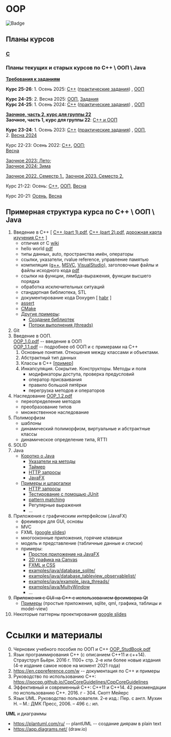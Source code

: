# OOP
![Badge](https://hitscounter.dev/api/hit?url=https%3A%2F%2Fgithub.com%2FVetrovSV%2FOOP&label=Visits&icon=github&color=%23198754)

## Планы курсов

### [C](C/readme.md)



### Планы текущих и старых курсов по С++ \ ООП \ Java
**[Требования к заданиям](https://github.com/VetrovSV/OOP/blob/master/criteria.md)**

**Курс 25-26**: 1. Осень 2025:  [C++](plans/2025_cpp.md) ([практические задания](https://github.com/VetrovSV/OOP/blob/master/plans/tasks_cpp.md)) , [ООП](plans/2025_oop_1.md)


**Курс 24-25**: 2. Весна 2025: [ООП](plans/2025_oop2.md), [Задания](Задания-II.md)\
**Курс 24-25**: 1. Осень 2024:  [C++](plans/2024_cpp.md) ([практические задания](https://github.com/VetrovSV/OOP/blob/master/plans/tasks_cpp.md)) , [ООП](plans/2024_oop_1.md)


**[Заочное, часть 2, курс для группы 22](plans/2024_fall_distance.md)**\
**Заочное, часть 1, курс для группы 22**: [С++ и ООП](plans/2024_spring_distance.md)



**Курс 23-24**: 1. Осень 2023:  [C++](plans/2023_cpp.md) ([практические задания](https://github.com/VetrovSV/OOP/blob/master/plans/tasks_cpp.md)) , [ООП](plans/2023_fall_oop.md),\
2. [Весна 2024](/plans/2024-spring.md)



Курс 22-23: Осень 2022:  [C++](https://github.com/VetrovSV/OOP/blob/master/2022/plan_cpp.md), [ООП](https://github.com/VetrovSV/OOP/blob/master/2022/plan_oop.md);\
[Весна](https://github.com/VetrovSV/OOP/blob/master/2022/plan_oop2.md)


[Заочное 2023: Лето](https://github.com/VetrovSV/OOP/blob/master/plans/2023-spring.md);\
[Заочное 2024: Зима](https://github.com/VetrovSV/OOP/blob/master/plans/dist2024-fall.md)

[Заочное 2022. Семестр 1.](plans/2022-spring_distance.md), [Заочное 2023. Семестр 2.](plans/2023-fall_distance.md)


Курс 21-22:
Осень:  [C++](https://github.com/VetrovSV/OOP/blob/master/2021-fall/plan_cpp.md),  [ООП](https://github.com/VetrovSV/OOP/blob/master/2021-fall/plan_oop.md), [Весна](2021-fall/plan_2.md)


Курс 20-21: [Осень](https://github.com/VetrovSV/OOP/blob/master/2020-fall/tasks.md), [Весна](https://github.com/VetrovSV/OOP/blob/master/2021-spring/tasks.md)



## Примерная структура курса по С++ \ ООП \ Java
1. Введение в С++ [ [C++ (part 1).pdf](https://raw.githubusercontent.com/VetrovSV/OOP/master/C%2B%2B%20(part%201).pdf),
[C++ (part 2).pdf](https://raw.githubusercontent.com/VetrovSV/OOP/master/C%2B%2B%20(part%202).pdf), [дорожная карта изучения C++](https://salmer.github.io/CppDeveloperRoadmap/Russian/) ]
   * отличия от C [wiki](https://ru.wikibooks.org/wiki/%D0%A1%D0%B8%2B%2B/%D0%9E%D1%81%D0%BD%D0%BE%D0%B2%D0%BD%D1%8B%D0%B5_%D0%BE%D1%82%D0%BB%D0%B8%D1%87%D0%B8%D1%8F_%D0%A1%D0%B8%2B%2B_%D0%BE%D1%82_%D0%A1%D0%B8)
   * hello world [pdf](https://raw.githubusercontent.com/VetrovSV/OOP/master/C%2B%2B%20(part%201).pdf#Navigation15)
   * типы данных, auto, пространства имён, операторы
   * ссылки, указатели, rvalue reference, управление памятью
   * компиляция ([g++](https://raw.githubusercontent.com/VetrovSV/OOP/master/C%2B%2B%20(part%201).pdf#Navigation92), [MSVC](https://docs.microsoft.com/ru-ru/cpp/build/walkthrough-compiling-a-native-cpp-program-on-the-command-line?view=msvc-170), [VisualStudio](https://docs.microsoft.com/ru-ru/cpp/build/vscpp-step-1-create?view=msvc-170)), заголовочные файлы и файлы исходного кода [pdf](https://raw.githubusercontent.com/VetrovSV/OOP/master/C%2B%2B%20(part%201).pdf#Navigation78)
   * ссылки на функции, лямбда-выражения, функции высшего порядка
   * обработка исключительных ситуаций
   * стандартная библиотека, STL
   * документирование кода Doxygen [ [habr](https://habr.com/ru/post/252101/) ]
   * [assert](https://github.com/VetrovSV/OOP/blob/master/2021-fall/plan_cpp.md#%D0%B7%D0%B0%D0%BD%D1%8F%D1%82%D0%B8%D0%B5-2-assert-%D0%BA%D0%BE%D0%BC%D0%BF%D0%B8%D0%BB%D1%8F%D1%86%D0%B8%D1%8F-%D0%B2-%D0%BA%D0%BE%D0%BC%D0%B0%D0%BD%D0%B4%D0%BD%D0%BE%D0%B9-%D1%81%D1%82%D1%80%D0%BE%D0%BA%D0%B5)
   * [CMake](https://github.com/VetrovSV/OOP/tree/master/examples/CMake)
   * [Другие примеры](examples/):
      - [Создание библиотек](examples/example_libs/)
      - [Потоки выполнения (threads)](examples/example_thread/)
1. Git
2. Введение в ООП. \
[OOP_1.0.pdf](https://raw.githubusercontent.com/VetrovSV/OOP/master/OOP_1.0.pdf) -- введение в ООП \
[OOP_1.1.pdf](https://raw.githubusercontent.com/VetrovSV/OOP/master/OOP_1.1.pdf) -- подробнее об ООП и с примерами на C++
    1. Основные понятия. Отношения между классами и объектами.
    1. Абстрактный тип данных
    1. Классы в C++ [[пример](https://github.com/VetrovSV/OOP/tree/master/examples/simple_class)]
    1. Инкапсуляция. Сокрытие. Конструкторы. Методы и поля
        * модификаторы доступа, проверка предусловий
        * оператор присваивания
        * правило большой пятёрки
        * перегрузка методов и операторов
3. Наследование [OOP_1.2.pdf]([OOP_1.2.pdf](https://raw.githubusercontent.com/VetrovSV/OOP/master/OOP_1.2.pdf))
   * переопределение методов
   * преобразование типов
   * множественное наследование
4. Полиморфизм
   * шаблоны
   * динамический полиморфизм, виртуальные и абстрактные классы
   * динамическое определение типа, RTTI
5. SOLID
6. Java
   * [Коротко о Java](https://github.com/VetrovSV/OOP/tree/master/examples/java)
     * [Указатели на методы](https://github.com/VetrovSV/OOP/blob/master/examples/java/function-reference.md)
     * [Таймер](https://github.com/VetrovSV/OOP/blob/master/examples/java/timer.md)
     * [HTTP запросы](https://github.com/VetrovSV/OOP/blob/master/examples/java/HTTP_request.md)
     * [JavaFX](https://github.com/VetrovSV/OOP/tree/master/examples/java/JavaFX)
   * [Примеры и шпаргалки](examples/java/)  
      * [HTTP запросы](examples/java/HTTP_request.md)
      * [Тестирование с помощью JUnit](examples/java/junit.md)
      * [pattern matching](examples/java/pattern_matching.md)
      * Регулярные выражения
      * ...
7. Приложения с графическим интерфейсом (JavaFX)
   * фреимворк для GUI, основы 
   * MVC
   * FXML ([google slides](https://docs.google.com/presentation/d/1BJOtQ5QKtVrGhgpWPkrYao29krP4iNMsJj93BD_Gmu0/edit?usp=sharing))
   * многооконные приложения, горячие клавиши
   * модель и представление (табличные данные и списки)
   * примеры:
      * [Простое приложение на JavaFX](examples/java/JavaFX/)
      * [2D графика на Canvas](examples/java/javafx_canvas/)
      * [FXML и CSS](examples/java/JavaFX_FXML_CSS/)
      * [examples/java/database_sqlite/](examples/java/database_sqlite/)
      * [examples/java/database_tableview_observablelist/](examples/java/database_tableview_observablelist/)
      * [examples/java/example_java_threads/](examples/java/example_java_threads/)
      * [examples/java/MultyWindow](examples/java/MultyWindow)
      * ...
8. ~~Приложения с GUI на С++ с использованием фреимворка Qt~~
   * [Примеры](examples/Qt) (простые приложения, sqlite, qml, графика, таблицы и model-view)
6. Некоторые паттерны проектирования
   [google slides](https://docs.google.com/presentation/d/1SJ7-9TTjaU_EJdmh2LL1til82Kl-Ie7i6kQzzBwquCs/edit?usp=sharing)


# Ссылки и материалы
0. Черновик учебного пособия по ООП и C++ [OOP_StudBook.pdf](https://raw.githubusercontent.com/VetrovSV/OOP/master/OOP_StudBook.pdf)
1. Язык программирования C++ (с описанием C++11 и c++14). Страуструп Бьёрн. 2016 г. 1100+ стр. 2-е или более новые издания (4-е издание самое новое на момент 2021 года)
2. https://en.cppreference.com/w -- документация по C++ и примеры
3. Руководство по использованию С++: https://isocpp.github.io/CppCoreGuidelines/CppCoreGuidelines
3. Эффективный и современный С++: C++11 и С++14. 42 рекомендации по использованию С++. 2016. г - 304. Скотт Мейерс
4. Язык UML. Руководство пользователя. 2-е изд.: Пер. с англ. Мухин Н. – М.: ДМК Пресс, 2006. – 496 с.: ил.

**UML** и диаграммы
- https://plantuml.com/ru/ -- plantUML -- создание диярам в plain text
- https://app.diagrams.net/ (draw.io)
